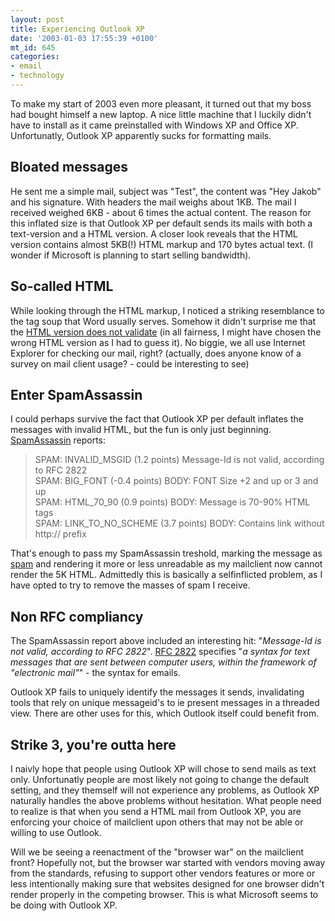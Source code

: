 ```yaml
---
layout: post
title: Experiencing Outlook XP
date: '2003-01-03 17:55:39 +0100'
mt_id: 645
categories:
- email
- technology
---
```

To make my start of 2003 even more pleasant, it turned out that my boss had bought himself a new laptop. A nice little machine that I luckily didn't have to install as it came preinstalled with Windows XP and Office XP. Unfortunatly, Outlook XP apparently sucks for formatting mails.

<!--more-->

<h2>Bloated messages</h2>

He sent me a simple mail, subject was "Test", the content was "Hey Jakob" and his signature. With headers the mail weighs about 1KB. The mail I received weighed 6KB - about 6 times the actual content. The reason for this inflated size is that Outlook XP per default sends its mails with both a text-version and a HTML version. A closer look reveals that the HTML version contains almost 5KB(!) HTML markup and 170 bytes actual text. (I wonder if Microsoft is planning to start selling bandwidth).

<h2>So-called HTML</h2>

While looking through the HTML markup, I noticed a striking resemblance to the tag soup that Word usually serves. Somehow it didn't surprise me that the <a href="http://validator.w3.org/check?uri=http%3A%2F%2Fmentalized.net%2Fjournal%2Farchives%2Foutlookxp%2FOutlookXPMessage.html&amp;charset=%28detect+automatically%29&amp;doctype=HTML+4.01+Transitional">HTML version does not validate</a> (in all fairness, I might have chosen the wrong HTML version as I had to guess it). No biggie, we all use Internet Explorer for checking our mail, right? (actually, does anyone know of a survey on mail client usage? - could be interesting to see)

<h2>Enter SpamAssassin</h2>

I could perhaps survive the fact that Outlook XP per default inflates the messages with invalid HTML, but the fun is only just beginning. <a href="http://www.spamassassin.org" title="SpamAssassin website">SpamAssassin</a> reports:

<blockquote>
<p>
SPAM: INVALID_MSGID      (1.2 points)  Message-Id is not valid, according to RFC 2822<br />
SPAM: BIG_FONT           (-0.4 points) BODY: FONT Size +2 and up or 3 and up<br />
SPAM: HTML_70_90         (0.9 points)  BODY: Message is 70-90% HTML tags<br />
SPAM: LINK_TO_NO_SCHEME  (3.7 points)  BODY: Contains link without http:// prefix<br />
</p>
</blockquote>

That's enough to pass my SpamAssassin treshold, marking the message as [spam](https://www.emailsherpa.net/knows/spam/) and rendering it more or less unreadable as my mailclient now cannot render the 5K HTML. Admittedly this is basically a selfinflicted problem, as I have opted to try to remove the masses of spam I receive.

<h2>Non RFC compliancy</h2>

The SpamAssassin report above included an interesting hit: "<cite>Message-Id is not valid, according to RFC 2822</cite>". <a href="http://www.faqs.org/rfcs/rfc2822.html" title="RFC 2822">RFC 2822</a> specifies "<cite>a syntax for text messages that are sent between computer users, within the framework of "electronic mail"</cite>" - the syntax for emails.

Outlook XP fails to uniquely identify the messages it sends, invalidating tools that rely on unique messageid's to ie present messages in a threaded view. There are other uses for this, which Outlook itself could benefit from.

<h2>Strike 3, you're outta here</h2>

I naivly hope that people using Outlook XP will chose to send mails as text only. Unfortunatly people are most likely not going to change the default setting, and they themself will not experience any problems, as Outlook XP naturally handles the above problems without hesitation. What people need to realize is that when you send a HTML mail from Outlook XP, you are enforcing your choice of mailclient upon others that may not be able or willing to use Outlook.

Will we be seeing a reenactment of the "browser war" on the mailclient front? Hopefully not, but the browser war started with vendors moving away from the standards, refusing to support other vendors features or more or less intentionally making sure that websites designed for one browser didn't render properly in the competing browser. This is what Microsoft seems to be doing with Outlook XP.
